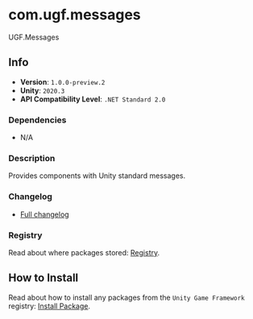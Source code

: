 # com.ugf.messages

UGF.Messages

## Info

- **Version**: `1.0.0-preview.2`
- **Unity**: `2020.3`
- **API Compatibility Level**: `.NET Standard 2.0`

### Dependencies

- N/A


### Description

Provides components with Unity standard messages.

### Changelog

- [Full changelog](changelog.md)

### Registry

Read about where packages stored: [Registry](https://github.com/unity-game-framework/organization/blob/main/docs/registry.md).

## How to Install

Read about how to install any packages from the `Unity Game Framework` registry: [Install Package](https://github.com/unity-game-framework/organization/blob/main/docs/install-packages.md).

